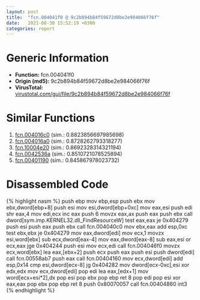 ```yaml
---
layout: post
title:  "fcn.004041f0 @ 9c2b894b84f59672d8be2e984066f76f"
date:   2021-08-30 15:52:19 +0300
categories: report
---
```


# Generic Information
- **Function:** fcn.004041f0
- **Origin (md5):** 9c2b894b84f59672d8be2e984066f76f
- **VirusTotal:** [virustotal.com/gui/file/9c2b894b84f59672d8be2e984066f76f][virustotal_ref]



# Similar Functions

1. [fcn.004016c0][similar_1_ref] (sim.: 0.8823856697985698)
2. [fcn.004016a0][similar_2_ref] (sim.: 0.8728262793318277)
3. [fcn.10004e20][similar_3_ref] (sim.: 0.8692328314321194)
4. [fcn.0042536a][similar_4_ref] (sim.: 0.8510721078525894)
5. [fcn.00401190][similar_5_ref] (sim.: 0.845867978023732)


# Disassembled Code

{% highlight nasm %}
push ebp
mov ebp,esp
push ebx
mov ebx,dword[ebp+8]
push esi
mov esi,dword[ebp+0xc]
mov eax,esi
push edi
shr eax,4
mov edi,ecx
inc eax
push 6
movzx eax,ax
push eax
push ebx
call dword[sym.imp.KERNEL32.dll_FindResourceW]
test eax,eax
je 0x404279
push esi
push eax
push ebx
call fcn.004040c0
mov ebx,eax
add esp,0xc
test ebx,ebx
je 0x404279
mov eax,dword[edi]
mov ecx,1
movzx esi,word[ebx]
sub ecx,dword[eax-4]
mov eax,dword[eax-8]
sub eax,esi
or ecx,eax
jge 0x404244
push esi
mov ecx,edi
call fcn.004046f0
movzx ecx,word[ebx]
lea eax,[ebx+2]
push ecx
push eax
push esi
push dword[edi]
call fcn.00558ab7
push eax
call fcn.00404160
mov ecx,dword[edi]
add esp,0x14
cmp esi,dword[ecx-8]
jg 0x404282
mov dword[ecx-0xc],esi
xor edx,edx
mov ecx,dword[edi]
pop edi
lea eax,[edx+1]
mov word[ecx+esi*2],dx
pop esi
pop ebx
pop ebp
ret 8
pop edi
pop esi
xor eax,eax
pop ebx
pop ebp
ret 8
push 0x80070057
call fcn.00404860
int3 
{% endhighlight %}


[similar_1_ref]: /report/fcn.004016c0@e2ba7f10eb234338a49853c34d7d9c56
[similar_2_ref]: /report/fcn.004016a0@7b00dd8f2abf54a73bfb09681334ff78
[similar_3_ref]: /report/fcn.10004e20@4c3818fdf32d89a09257dbc9d3e142ea
[similar_4_ref]: /report/fcn.0042536a@7b00dd8f2abf54a73bfb09681334ff78
[similar_5_ref]: /report/fcn.00401190@59aef7c08025d70f84c85db2092fc99e
[virustotal_ref]: https://www.virustotal.com/gui/file/9c2b894b84f59672d8be2e984066f76f
